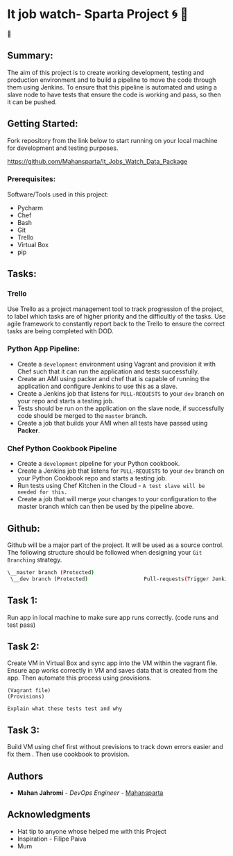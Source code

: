 # It job watch- Sparta Project :cyclone: :monkey:
:taco:

## Summary:
The aim of this project is to create working development, testing and production environment and to build a pipeline to move the code through them using Jenkins. To ensure that this pipeline is automated and using a slave node to have tests that ensure the code is working and pass, so then it can be pushed.

## Getting Started:
Fork repository from the link below to start running on your local machine for development and testing purposes.

https://github.com/Mahansparta/It_Jobs_Watch_Data_Package

### Prerequisites:
Software/Tools used in this project:
- Pycharm
- Chef
- Bash
- Git
- Trello
- Virtual Box
- pip

## Tasks:

### Trello

Use Trello as a project management tool to track progression of the project, to label which tasks are of higher priority and the difficultly of the tasks.
Use agile framework to constantly report back to the Trello to ensure the correct tasks are being completed with DOD.

### Python App Pipeline:

- Create a `development` environment using Vagrant and provision it with Chef such that it can run the application and tests successfully.
- Create an AMI using packer and chef that is capable of running the application and configure Jenkins to use this as a slave.
- Create a Jenkins job that listens for `PULL-REQUESTS` to your `dev` branch on your repo and starts a testing job.
- Tests should be run on the application on the slave node, if successfully code should be merged to the `master` branch.
- Create a job that builds your AMI when all tests have passed using **Packer**.

### Chef Python Cookbook Pipeline
- Create a `development` pipeline for your Python cookbook.
- Create a Jenkins job that listens for `PULL-REQUESTS` to your `dev` branch on your Python Cookbook repo and starts a testing job.
- Run tests using Chef Kitchen in the Cloud - `A test slave will be needed for this.`
- Create a job that will merge your changes to your configuration to the master branch which can then be used by the pipeline above.

## Github:

Github will be a major part of the project. It will be used as a source control. The following structure should be followed when designing your `Git Branching` strategy.

```bash
\__master branch (Protected)
 \__dev branch (Protected)                  Pull-requests(Trigger Jenkins)
```

## Task 1:
Run app in local machine to make sure app runs correctly. (code runs and test pass)


## Task 2:
Create VM in Virtual Box and sync app into the VM within the vagrant file.
Ensure app works correctly in VM and saves data that is created from the app.
Then automate this process using provisions.

```Then how I did this.
(Vagrant file)
(Provisions)

Explain what these tests test and why

```

## Task 3:
Build VM using chef first without previsions to track down errors easier and fix them .
Then use cookbook to provision.

## Authors

* **Mahan Jahromi** - *DevOps Engineer* - [Mahansparta](https://github.com/Mahansparta/it_job_watch_mahan)


## Acknowledgments

* Hat tip to anyone whose helped me with this Project
* Inspiration  - Filipe Paiva
* Mum
